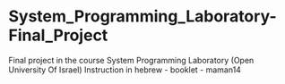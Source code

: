 # System_Programming_Laboratory-Final_Project
Final project in the course System Programming Laboratory (Open University Of Israel)
Instruction in hebrew - booklet - maman14
